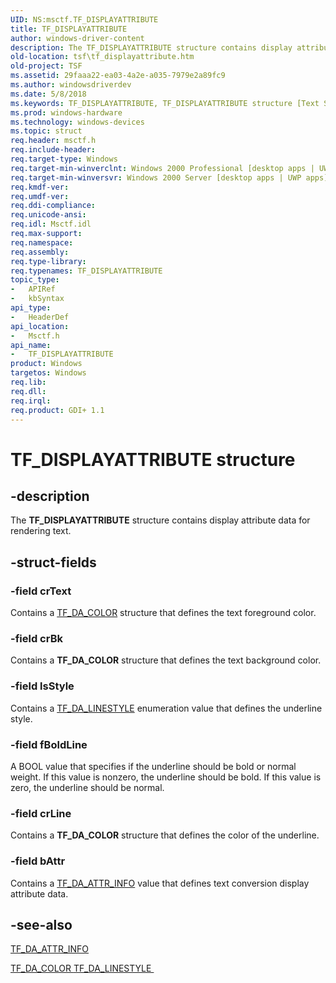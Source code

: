 ```yaml
---
UID: NS:msctf.TF_DISPLAYATTRIBUTE
title: TF_DISPLAYATTRIBUTE
author: windows-driver-content
description: The TF_DISPLAYATTRIBUTE structure contains display attribute data for rendering text.
old-location: tsf\tf_displayattribute.htm
old-project: TSF
ms.assetid: 29faaa22-ea03-4a2e-a035-7979e2a89fc9
ms.author: windowsdriverdev
ms.date: 5/8/2018
ms.keywords: TF_DISPLAYATTRIBUTE, TF_DISPLAYATTRIBUTE structure [Text Services Framework], _tsf_tf_displayattribute_ref, msctf/TF_DISPLAYATTRIBUTE, tsf.tf_displayattribute
ms.prod: windows-hardware
ms.technology: windows-devices
ms.topic: struct
req.header: msctf.h
req.include-header: 
req.target-type: Windows
req.target-min-winverclnt: Windows 2000 Professional [desktop apps | UWP apps]
req.target-min-winversvr: Windows 2000 Server [desktop apps | UWP apps]
req.kmdf-ver: 
req.umdf-ver: 
req.ddi-compliance: 
req.unicode-ansi: 
req.idl: Msctf.idl
req.max-support: 
req.namespace: 
req.assembly: 
req.type-library: 
req.typenames: TF_DISPLAYATTRIBUTE
topic_type:
-	APIRef
-	kbSyntax
api_type:
-	HeaderDef
api_location:
-	Msctf.h
api_name:
-	TF_DISPLAYATTRIBUTE
product: Windows
targetos: Windows
req.lib: 
req.dll: 
req.irql: 
req.product: GDI+ 1.1
---
```


# TF_DISPLAYATTRIBUTE structure


## -description



The <b>TF_DISPLAYATTRIBUTE</b> structure contains display attribute data for rendering text.




## -struct-fields




### -field crText

Contains a <a href="https://msdn.microsoft.com/0ce8f941-c187-437f-8bad-f882e63b8421">TF_DA_COLOR</a> structure that defines the text foreground color.


### -field crBk

Contains a <b>TF_DA_COLOR</b> structure that defines the text background color.


### -field lsStyle

Contains a <a href="https://msdn.microsoft.com/36ea6359-e25a-4b23-8d9d-961d743268ab">TF_DA_LINESTYLE</a> enumeration value that defines the underline style.


### -field fBoldLine

A BOOL value that specifies if the underline should be bold or normal weight. If this value is nonzero, the underline should be bold. If this value is zero, the underline should be normal.


### -field crLine

Contains a <b>TF_DA_COLOR</b> structure that defines the color of the underline.


### -field bAttr

Contains a <a href="https://msdn.microsoft.com/894e6c15-d911-4e0c-96b1-db6ec8e43eba">TF_DA_ATTR_INFO</a> value that defines text conversion display attribute data.


## -see-also




<a href="https://msdn.microsoft.com/894e6c15-d911-4e0c-96b1-db6ec8e43eba">TF_DA_ATTR_INFO
      </a>



<a href="https://msdn.microsoft.com/0ce8f941-c187-437f-8bad-f882e63b8421">
        TF_DA_COLOR
      </a>



<a href="https://msdn.microsoft.com/36ea6359-e25a-4b23-8d9d-961d743268ab">
        TF_DA_LINESTYLE
      </a>
 

 

